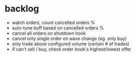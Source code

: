 # backlog
- watch orders, count cancelled orders %
- auto-tune buff based on cancelled orders %
- cancel all orders on shutdown hook
- cancel only single order on wave change (eg. only buy)
- only trade above configured volume (certain # of trades)
- if can't sell / buy, check order book's highest/lowest offer
